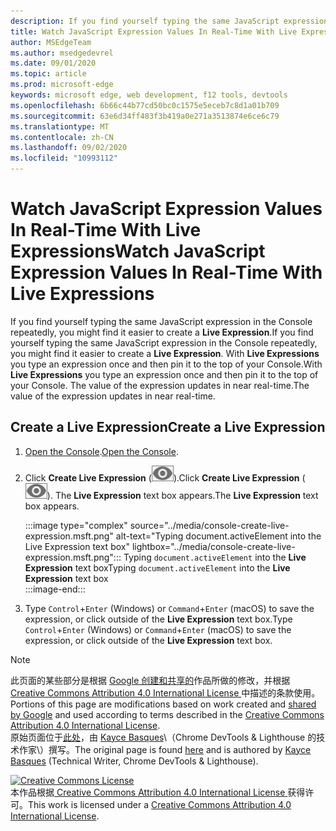 ```yaml
---
description: If you find yourself typing the same JavaScript expressions into the Console repeatedly, try Live Expressions instead.
title: Watch JavaScript Expression Values In Real-Time With Live Expressions
author: MSEdgeTeam
ms.author: msedgedevrel
ms.date: 09/01/2020
ms.topic: article
ms.prod: microsoft-edge
keywords: microsoft edge, web development, f12 tools, devtools
ms.openlocfilehash: 6b66c44b77cd50bc0c1575e5eceb7c8d1a01b709
ms.sourcegitcommit: 63e6d34ff483f3b419a0e271a3513874e6ce6c79
ms.translationtype: MT
ms.contentlocale: zh-CN
ms.lasthandoff: 09/02/2020
ms.locfileid: "10993112"
---
```

<!-- Copyright Kayce Basques 

   Licensed under the Apache License, Version 2.0 (the "License");
   you may not use this file except in compliance with the License.
   You may obtain a copy of the License at

       https://www.apache.org/licenses/LICENSE-2.0

   Unless required by applicable law or agreed to in writing, software
   distributed under the License is distributed on an "AS IS" BASIS,
   WITHOUT WARRANTIES OR CONDITIONS OF ANY KIND, either express or implied.
   See the License for the specific language governing permissions and
   limitations under the License.  -->





# <span data-ttu-id="71f20-104">Watch JavaScript Expression Values In Real-Time With Live Expressions</span><span class="sxs-lookup"><span data-stu-id="71f20-104">Watch JavaScript Expression Values In Real-Time With Live Expressions</span></span>   

  

<span data-ttu-id="71f20-105">If you find yourself typing the same JavaScript expression in the Console repeatedly, you might find it easier to create a **Live Expression**.</span><span class="sxs-lookup"><span data-stu-id="71f20-105">If you find yourself typing the same JavaScript expression in the Console repeatedly, you might find it easier to create a **Live Expression**.</span></span>  <span data-ttu-id="71f20-106">With **Live Expressions** you type an expression once and then pin it to the top of your Console.</span><span class="sxs-lookup"><span data-stu-id="71f20-106">With **Live Expressions** you type an expression once and then pin it to the top of your Console.</span></span>  <span data-ttu-id="71f20-107">The value of the expression updates in near real-time.</span><span class="sxs-lookup"><span data-stu-id="71f20-107">The value of the expression updates in near real-time.</span></span>  

## <span data-ttu-id="71f20-108">Create a Live Expression</span><span class="sxs-lookup"><span data-stu-id="71f20-108">Create a Live Expression</span></span>   

1.  <span data-ttu-id="71f20-109">[Open the Console][DevToolsConsoleReferenceOpenConsole].</span><span class="sxs-lookup"><span data-stu-id="71f20-109">[Open the Console][DevToolsConsoleReferenceOpenConsole].</span></span>  
1.  <span data-ttu-id="71f20-110">Click **Create Live Expression** \(![Create Live Expression][ImageCreateLiveExpressionIcon]\).</span><span class="sxs-lookup"><span data-stu-id="71f20-110">Click **Create Live Expression** \(![Create Live Expression][ImageCreateLiveExpressionIcon]\).</span></span>  <span data-ttu-id="71f20-111">The **Live Expression** text box appears.</span><span class="sxs-lookup"><span data-stu-id="71f20-111">The **Live Expression** text box appears.</span></span>  
    
    :::image type="complex" source="../media/console-create-live-expression.msft.png" alt-text="Typing document.activeElement into the Live Expression text box" lightbox="../media/console-create-live-expression.msft.png":::
       <span data-ttu-id="71f20-113">Typing `document.activeElement` into the **Live Expression** text box</span><span class="sxs-lookup"><span data-stu-id="71f20-113">Typing `document.activeElement` into the **Live Expression** text box</span></span>  
    :::image-end:::  
    
1.  <span data-ttu-id="71f20-114">Type `Control`+`Enter` \(Windows\) or `Command`+`Enter` \(macOS\) to save the expression, or click outside of the **Live Expression** text box.</span><span class="sxs-lookup"><span data-stu-id="71f20-114">Type `Control`+`Enter` \(Windows\) or `Command`+`Enter` \(macOS\) to save the expression, or click outside of the **Live Expression** text box.</span></span>  

<!--todo: add reference open console (open the console) section when available  -->  

 



<!-- image links -->  

[ImageCreateLiveExpressionIcon]: ../media/create-live-expression-icon.msft.png  

<!-- links -->  

[DevToolsConsoleReferenceOpenConsole]: ./reference.md#open-the-console "Open the Console - Console Reference | Microsoft Docs"  

> [!NOTE]
> <span data-ttu-id="71f20-116">此页面的某些部分是根据 [Google 创建和共享的][GoogleSitePolicies]作品所做的修改，并根据[ Creative Commons Attribution 4.0 International License ][CCA4IL]中描述的条款使用。</span><span class="sxs-lookup"><span data-stu-id="71f20-116">Portions of this page are modifications based on work created and [shared by Google][GoogleSitePolicies] and used according to terms described in the [Creative Commons Attribution 4.0 International License][CCA4IL].</span></span>  
> <span data-ttu-id="71f20-117">原始页面位于[此处](https://developers.google.com/web/tools/chrome-devtools/console/live-expressions)，由 [Kayce Basques][KayceBasques]\（Chrome DevTools \& Lighthouse 的技术作家\）撰写。</span><span class="sxs-lookup"><span data-stu-id="71f20-117">The original page is found [here](https://developers.google.com/web/tools/chrome-devtools/console/live-expressions) and is authored by [Kayce Basques][KayceBasques] \(Technical Writer, Chrome DevTools \& Lighthouse\).</span></span>  

[![Creative Commons License][CCby4Image]][CCA4IL]  
<span data-ttu-id="71f20-119">本作品根据[ Creative Commons Attribution 4.0 International License ][CCA4IL]获得许可。</span><span class="sxs-lookup"><span data-stu-id="71f20-119">This work is licensed under a [Creative Commons Attribution 4.0 International License][CCA4IL].</span></span>  

[CCA4IL]: https://creativecommons.org/licenses/by/4.0  
[CCby4Image]: https://i.creativecommons.org/l/by/4.0/88x31.png  
[GoogleSitePolicies]: https://developers.google.com/terms/site-policies  
[KayceBasques]: https://developers.google.com/web/resources/contributors/kaycebasques  
